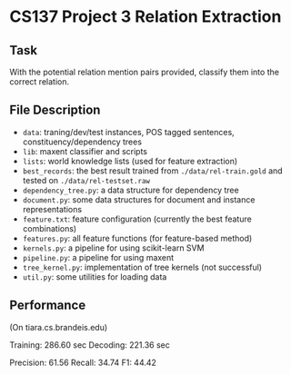 # CS137 Project 3 Relation Extraction

## Task

With the potential relation mention pairs provided, classify them into the correct relation.

## File Description

- `data`: traning/dev/test instances, POS tagged sentences, constituency/dependency trees
- `lib`: maxent classifier and scripts
- `lists`: world knowledge lists (used for feature extraction)
- `best_records`: the best result trained from `./data/rel-train.gold` and tested on `./data/rel-testset.raw`
- `dependency_tree.py`: a data structure for dependency tree
- `document.py`: some data structures for document and instance representations
- `feature.txt`: feature configuration (currently the best feature combinations)
- `features.py`: all feature functions (for feature-based method)
- `kernels.py`: a pipeline for using scikit-learn SVM
- `pipeline.py`: a pipeline for using maxent
- `tree_kernel.py`: implementation of tree kernels (not successful)
- `util.py`: some utilities for loading data

## Performance

(On tiara.cs.brandeis.edu)

Training: 286.60 sec
Decoding: 221.36 sec

Precision: 61.56
Recall: 34.74
F1: 44.42
